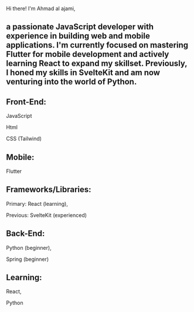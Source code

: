 Hi there!  I'm Ahmad al ajami,  

a passionate JavaScript developer with experience in building web and mobile applications. 
I'm currently focused on mastering Flutter for mobile development and actively learning React to expand my skillset. 
Previously, I honed my skills in SvelteKit and am now venturing into the world of Python. 
---------------

Front-End:
---------------
JavaScript  

Html

CSS (Tailwind)

Mobile:
---------------
Flutter  

  
Frameworks/Libraries:
---------------
Primary: React (learning),  

Previous: SvelteKit (experienced)

Back-End:
---------------
Python (beginner),  

Spring (beginner)

Learning:
---------------
React,  

Python

